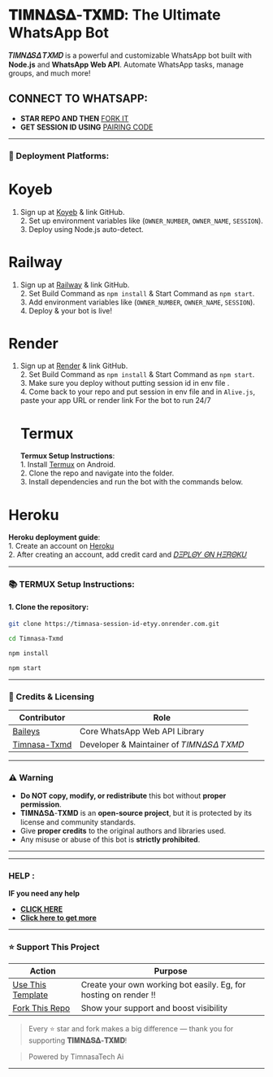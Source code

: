 # 𝚻𝚰𝚳𝚴𝚫𝐒𝚫-𝚻𝚾𝚳𝐃: The Ultimate WhatsApp Bot

**𝑇𝛪𝛭𝛮𝛥𝑆𝛥 𝑇𝛸𝛭𝐷** is a powerful and customizable WhatsApp bot built with **Node.js** and **WhatsApp Web API**. Automate WhatsApp tasks, manage groups, and much more!

## CONNECT TO WHATSAPP:
- **STAR REPO AND THEN** [FORK IT](https://github.com/Next5x/Timnasa-Txmd/fork) 
- **GET SESSION ID USING** [PAIRING CODE](https://timnasa-session-id-etyy.onrender.com) 

---

### 🚀 Deployment Platforms:


# Koyeb  
1. Sign up at [Koyeb](https://www.koyeb.com) & link GitHub.<br> 2. Set up environment variables like (`OWNER_NUMBER`, `OWNER_NAME`, `SESSION`).<br> 3. Deploy using Node.js auto-detect. 
# Railway   
1. Sign up at [Railway](https://railway.app) & link GitHub.<br> 2. Set Build Command as `npm install` & Start Command as `npm start`.<br> 3. Add environment variables like (`OWNER_NUMBER`, `OWNER_NAME`, `SESSION`).<br> 4. Deploy & your bot is live!
# Render  
1. Sign up at [Render](https://render.com) & link GitHub.<br> 2. Set Build Command as `npm install` & Start Command as `npm start`.<br> 3. Make sure you deploy without putting session id in env file .<br> 4. Come back to your repo and put session in env file and in `Alive.js`, paste your app URL or render link For the bot to run 24/7
   # Termux
   **Termux Setup Instructions**:<br> 1. Install [Termux](https://f-droid.org/packages/com.termux/) on Android.<br> 2. Clone the repo and navigate into the folder.<br> 3. Install dependencies and run the bot with the commands below. 
# Heroku 
**Heroku deployment guide**:<br> 1. Create an account on  [Heroku](https://signup.heroku.com)<br> 2. After creating an account, add credit card and [𝐷𝛯𝛲𝐿𝛩𝑌 𝛩𝛮 𝛨𝛯𝑅𝛩𝛫𝑈](https://dashboard.heroku.com/new?button-url=https://github.com/Next5x/Timnasa-Txmd&template=https://github.com/Next5x/Timnasa-Txmd.git) <br> 

---

### 📚 TERMUX Setup Instructions:

#### 1. Clone the repository:

```bash
git clone https://timnasa-session-id-etyy.onrender.com.git
```
```bash
cd Timnasa-Txmd
```
```bash
npm install
```
```bash
npm start

``` 
---

### 🙏 Credits & Licensing

| **Contributor** | **Role** |
|------------------|----------|
| [Baileys](https://github.com/WhiskeySockets/Baileys) | Core WhatsApp Web API Library |
| [Timnasa-Txmd](https://github.com/Next5x/) | Developer & Maintainer of 𝑇𝛪𝛭𝛮𝛥𝑆𝛥 𝑇𝛸𝛭𝐷|

---

### ⚠️ Warning

- **Do NOT copy, modify, or redistribute** this bot without **proper permission**.
- 𝚻𝚰𝚳𝚴𝚫𝐒𝚫-𝚻𝚾𝚳𝐃 is an **open-source project**, but it is protected by its license and community standards.
- Give **proper credits** to the original authors and libraries used.
- Any misuse or abuse of this bot is **strictly prohibited**.

---
***
### HELP :
**IF you need any help**
- [**CLICK HERE**](https://wa.me/255784766591)
- [**Click here to get more**](https://timnasa.vercel.app/) 


***

### ⭐ Support This Project

| **Action** | **Purpose** |
|------------|-------------|
| [Use This Template](https://github.com/Next5x/Timnasa-Txmd/generate) | Create your own working bot easily. Eg, for hosting on render ‼️ |
| [Fork This Repo](https://github.com/Next5x/Timnasa-Txmd/fork) | Show your support and boost visibility |

> Every ⭐ star and fork makes a big difference — thank you for supporting **𝚻𝚰𝚳𝚴𝚫𝐒𝚫-𝚻𝚾𝚳𝐃**!

> Powered by TimnasaTech Ai
---
